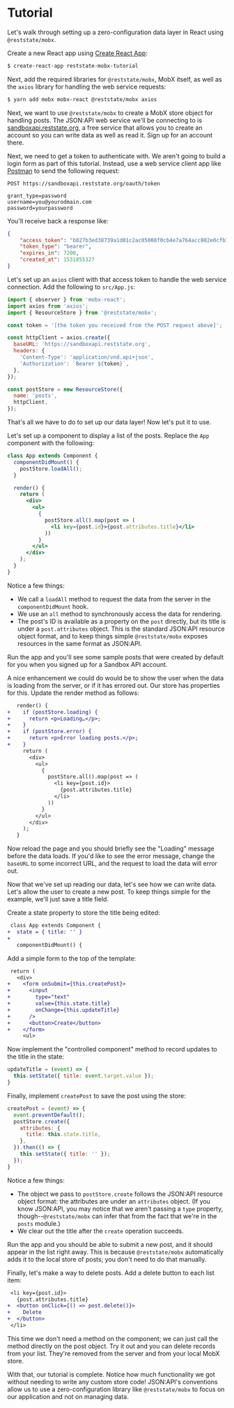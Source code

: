 # Tutorial

Let's walk through setting up a zero-configuration data layer in React using `@reststate/mobx`.

Create a new React app using [Create React App](https://github.com/facebook/create-react-app):

```sh
$ create-react-app reststate-mobx-tutorial
```

Next, add the required libraries for  `@reststate/mobx`, MobX itself, as well as the `axios` library for handling the web service requests:

```sh
$ yarn add mobx mobx-react @reststate/mobx axios
```

Next, we want to use `@reststate/mobx` to create a MobX store object for handling posts. The JSON:API web service we'll be connecting to is [sandboxapi.reststate.org](https://sandboxapi.reststate.org/), a free service that allows you to create an account so you can write data as well as read it. Sign up for an account there.

Next, we need to get a token to authenticate with. We aren't going to build a login form as part of this tutorial. Instead, use a web service client app like [Postman](https://www.getpostman.com/) to send the following request:

```
POST https://sandboxapi.reststate.org/oauth/token

grant_type=password
username=you@yourodmain.com
password=yourpassword
```

You'll receive back a response like:

```json
{
    "access_token": "b027b3ed38739a1d01c2ac05008f0cb4e7a764acc802e0cfb1e5bf1a4876597c",
    "token_type": "bearer",
    "expires_in": 7200,
    "created_at": 1531855327
}
```

Let's set up an `axios` client with that access token to handle the web service connection. Add the following to `src/App.js`:

```javascript
import { observer } from 'mobx-react';
import axios from 'axios';
import { ResourceStore } from '@reststate/mobx';

const token = '[the token you received from the POST request above]';

const httpClient = axios.create({
  baseURL: 'https://sandboxapi.reststate.org',
  headers: {
    'Content-Type': 'application/vnd.api+json',
    'Authorization': `Bearer ${token}`,
  },
});

const postStore = new ResourceStore({
  name: 'posts',
  httpClient,
});
```

That's all we have to do to set up our data layer! Now let's put it to use.

Let's set up a component to display a list of the posts. Replace the `App` component with the following:

```jsx
class App extends Component {
  componentDidMount() {
    postStore.loadAll();
  }

  render() {
    return (
      <div>
        <ul>
          {
            postStore.all().map(post => (
              <li key={post.id}>{post.attributes.title}</li>
            ))
          }
        </ul>
      </div>
    );
  }
}
```

Notice a few things:

- We call a `loadAll` method to request the data from the server in the `componentDidMount` hook.
- We use an `all` method to synchronously access the data for rendering.
- The post's ID is available as a property on the `post` directly, but its title is under a `post.attributes` object. This is the standard JSON:API resource object format, and to keep things simple `@reststate/mobx` exposes resources in the same format as JSON:API.

Run the app and you'll see some sample posts that were created by default for you when you signed up for a Sandbox API account.

A nice enhancement we could do would be to show the user when the data is loading from the server, or if it has errored out. Our store has properties for this. Update the render method as follows:

```diff
   render() {
+    if (postStore.loading) {
+      return <p>Loading…</p>;
+    }
+    if (postStore.error) {
+      return <p>Error loading posts.</p>;
+    }
     return (
       <div>
         <ul>
           {
             postStore.all().map(post => (
               <li key={post.id}>
                 {post.attributes.title}
               </li>
             ))
           }
         </ul>
       </div>
     );
   }
```

Now reload the page and you should briefly see the "Loading" message before the data loads. If you'd like to see the error message, change the `baseURL` to some incorrect URL, and the request to load the data will error out.

Now that we've set up reading our data, let's see how we can write data. Let's allow the user to create a new post. To keep things simple for the example, we'll just save a title field.

Create a state property to store the title being edited:

```diff
 class App extends Component {
+  state = { title: '' }
+
   componentDidMount() {
```

Add a simple form to the top of the template:

```diff
 return (
   <div>
+    <form onSubmit={this.createPost}>
+      <input
+        type="text"
+        value={this.state.title}
+        onChange={this.updateTitle}
+      />
+      <button>Create</button>
+    </form>
     <ul>
```

Now implement the "controlled component" method to record updates to the title in the state:

```javascript
updateTitle = (event) => {
  this.setState({ title: event.target.value });
}
```

Finally, implement `createPost` to save the post using the store:

```javascript
createPost = (event) => {
  event.preventDefault();
  postStore.create({
    attributes: {
      title: this.state.title,
    },
  }).then(() => {
    this.setState({ title: '' });
  });
}
```

Notice a few things:

- The object we pass to `postStore.create` follows the JSON:API resource object format: the attributes are under an `attributes` object. (If you know JSON:API, you may notice that we aren't passing a `type` property, though--`@reststate/mobx` can infer that from the fact that we're in the `posts` module.)
- We clear out the title after the `create` operation succeeds.

Run the app and you should be able to submit a new post, and it should appear in the list right away. This is because `@reststate/mobx` automatically adds it to the local store of posts; you don't need to do that manually.

Finally, let's make a way to delete posts. Add a delete button to each list item:

```diff
 <li key={post.id}>
   {post.attributes.title}
+  <button onClick={() => post.delete()}>
+    Delete
+  </button>
 </li>
```

This time we don't need a method on the component; we can just call the method directly on the post object. Try it out and you can delete records from your list. They're removed from the server and from your local MobX store.

With that, our tutorial is complete. Notice how much functionality we got without needing to write any custom store code! JSON:API's conventions allow us to use a zero-configuration library like `@reststate/mobx`  to focus on our application and not on managing data.
